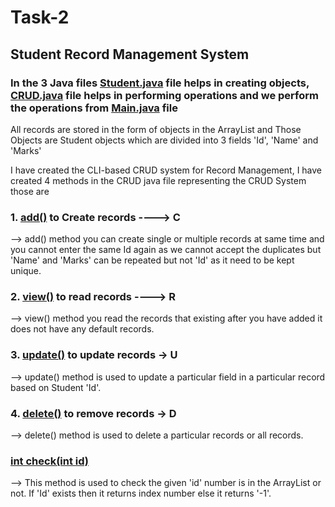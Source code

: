  # Task-2

 ## Student Record Management System

### In the 3 Java files [Student.java](https://github.com/Cherry013/Elevate_Labs/blob/main/Task-2/Student.java) file helps in creating objects, [CRUD.java](https://github.com/Cherry013/Elevate_Labs/blob/main/Task-2/CRUD.java) file helps in performing operations and we perform the operations from [Main.java](https://github.com/Cherry013/Elevate_Labs/blob/main/Task-2/Main.java) file

All records are stored in the form of objects in the ArrayList and Those Objects are Student objects which are divided into 3 fields 'Id', 'Name' and 'Marks'

I have created the CLI-based CRUD system for Record Management, I have created 4 methods in the CRUD java file representing the CRUD System those are 
### 1. [add()](https://github.com/Cherry013/Elevate_Labs/blob/main/Task-2/CRUD.java#L29) to Create records ----> C
--> add() method you can create single or multiple records at same time and you cannot enter the same Id again as we cannot accept the duplicates but 'Name' and 'Marks' can be repeated but not 'Id' as it need to be kept unique.
### 2. [view()](https://github.com/Cherry013/Elevate_Labs/blob/main/Task-2/CRUD.java#L65) to read records  ----> R
--> view() method you read the records that existing after you have added it does not have any default records.
### 3. [update()](https://github.com/Cherry013/Elevate_Labs/blob/main/Task-2/CRUD.java#L74) to update records -> U
--> update() method is used to update a particular field in a particular record based on Student 'Id'.
### 4. [delete()](https://github.com/Cherry013/Elevate_Labs/blob/main/Task-2/CRUD.java#L97) to remove records -> D
--> delete() method is used to delete a particular records or all records.

### [int check(int id)](https://github.com/Cherry013/Elevate_Labs/blob/main/Task-2/CRUD.java#L10)
--> This method is used to check the given 'id' number is in the ArrayList or not. If 'Id' exists then it returns index number else it returns '-1'.
